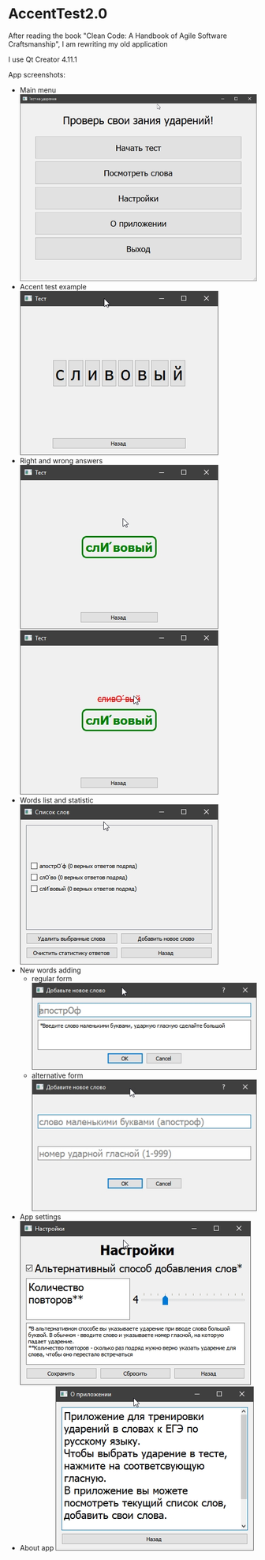 # AccentTest2.0
After reading the book "Clean Code: A Handbook of Agile Software Craftsmanship", I am rewriting my old application

I use Qt Creator 4.11.1

App screenshots:
* Main menu ![alt text](screenshots/mainMenu.jpg "mainMenu")​
* Accent test example ![alt text](screenshots/word.jpg "word")​
* Right and wrong answers ![alt text](screenshots/rightAccent.jpg "rightAccent")​ ![alt text](screenshots/wrongAccent.jpg "wrongAccent")​
* Words list and statistic ![alt text](screenshots/wordsList.jpg "wordsList")​
* New words adding
    * regular form ![alt text](screenshots/addNewWord.jpg "addNewWord")​
    * alternative form ![alt text](screenshots/addNewWordAlternative.jpg "addNewWordAlternative")​
* App settings ![alt text](screenshots/settings.jpg "settings")​
* About app ![alt text](screenshots/aboutApp.jpg "aboutApp")​